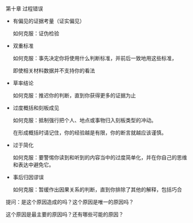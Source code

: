 ​                                        第十章       过程错误

- 有偏见的证据考量（证实偏见）

  如何克服：证伪检验

- 双重标准

  如何克服：事先决定你将使用什么判断标准，并前后一致地用这些标准，

  即使相关材料数据并不支持你的看法

- 草率结论

  如何克服：推迟你的判断，直到你获得更多的证据为止

- 过度概括和刻板成见

  如何克服：抵制强行把个人、地点或事物归入刻板类型的冲动。

  在形成概括时请记住，你的经验越是有限，你的断言就越应该谨慎。

- 过于简化

  如何克服：要警惕你读到和听到的内容当中的过度简单化，并在你自己的思维和表达中避免它。

- 事后归因谬误

  如何克服：暂缓作出因果关系的判断，直到你排除了其他的解释，包括巧合

​       提问：是这个原因造成的吗？这个原因是唯一的原因吗？

​                  这个原因是最主要的原因吗？还有哪些可能的原因？







